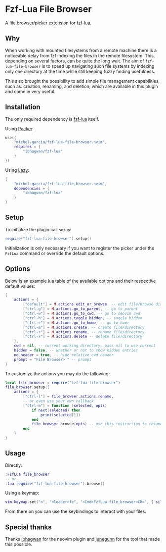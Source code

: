 # Fzf-Lua File Browser

A file browser/picker extension for [fzf-lua](https://github.com/ibhagwan/fzf-lua).

## Why

When working with mounted filesystems from a remote machine there is a noticeable delay from fzf indexing the files in the remote filesystem. This, depending on several factors, can be quite the long wait. The aim of `fzf-lua-file-browser` is to speed up navigating such file systems by indexing only one directory at the time while still keeping fuzzy finding usefulness.

This also brought the possibility to add simple file management capabilities, such as: creation, renaming, and deletion; which are available in this plugin and come in very useful.

## Installation

The only required dependency is [fzf-lua](https://github.com/ibhagwan/fzf-lua) itself.

Using [Packer](https://github.com/wbthomason/packer.nvim):

```lua
use({
    "michel-garcia/fzf-lua-file-browser.nvim",
    requires = {
        "ibhagwan/fzf-lua"
    }
})
```

Using [Lazy](https://github.com/folke/lazy.nvim):

```lua
{
    "michel-garcia/fzf-lua-file-browser.nvim",
    dependencies = {
        "ibhagwan/fzf-lua"
    }
}
```

## Setup

To initialize the plugin call `setup`:

```lua
require("fzf-lua-file-browser").setup()
```

Initialization is only necessary if you want to register the picker under the `FzfLua` command or override the default options.

## Options

Below is an example lua table of the available options and their respective default values:

```lua
{
    actions = {
        ["default"] = M.actions.edit_or_browse, -- edit file/browse directory
        ["ctrl-g"] = M.actions.go_to_parent, -- go to parent
        ["ctrl-w"] = M.actions.go_to_cwd, -- go to neovim cwd
        ["ctrl-h"] = M.actions.toggle_hidden, -- toggle hidden
        ["ctrl-e"] = M.actions.go_to_home, -- go to home
        ["ctrl-a"] = M.actions.create, -- create file/directory
        ["ctrl-r"] = M.actions.rename, -- rename file/directory
        ["ctrl-x"] = M.actions.delete -- delete file/directory
    },
    cwd = nil, -- current working directory, pass nil to use current
    hidden = false, -- whether or not to show hidden entries
    no_header = true, -- hide relative cwd header
    prompt = "File Browser> " -- prompt
}
```

To customize the actions you may do the following:

```lua
local file_browser = require("fzf-lua-file-browser")
file_browser.setup({
    actions = {
        ["ctrl-l"] = file_browser.actions.rename,
        -- or even use your own callback
        ["ctrl-m"] = function (selected, opts)
            if next(selected) then
                print(selected[1])
            end
            file_browser.browse(opts) -- use this instruction to resume
        end
    }
}
```

## Usage

Directly:

```lua
:FzfLua file_browser
-- or
:lua require("fzf-lua-file-browser").browse()
```

Using a keymap:

```lua
vim.keymap.set("n", "<leader>fe", "<Cmd>FzfLua file_browser<CR>", { silent = true })
```

From there on you can use the keybindings to interact with your files.

## Special thanks

Thanks [ibhagwan](https://github.com/ibhagwan) for the neovim plugin and [junegunn](https://github.com/junegunn) for the tool that made this possible.
